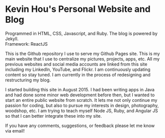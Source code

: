 # Kevin Hou's Personal Website and Blog
Programmed in HTML, CSS, Javascript, and Ruby. The blog is powered by Jekyll.
<br />
Framework: ReactJS

This is the Github repository I use to serve my Github Pages site. This is my main website that I use to centralize my pictures, projects, apps, etc. All my previous websites and social media accounts are linked from this site including my LinkedIn, YouTube, and Flickr. I am continuously updating content so stay tuned. I am currently in the process of redesigning and restructuring my blog.

I started building this site in August 2015. I had been writing apps in Java and had done some minor web development before then, but I wanted to start an entire public website from scratch. It lets me not only continue my passion for coding, but also to pursue my interests in design, photography, woodshop, etc. I am trying to teach myself Node JS, Ruby, and Angular JS so that I can better integrate these into my site.

If you have any comments, suggestions, or feedback please let me know via email!
